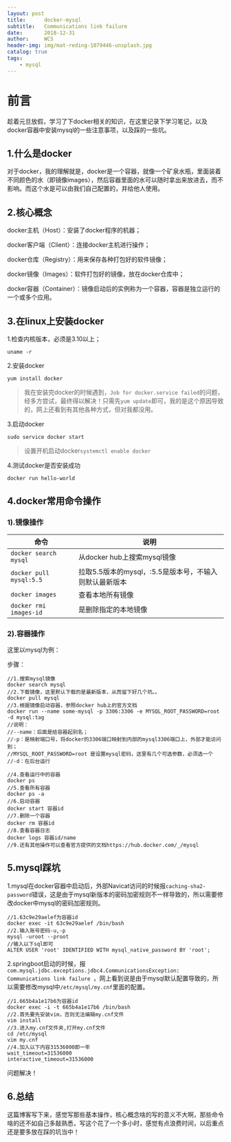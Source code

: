 ```yaml
---
layout: post
title:      docker-mysql
subtitle:   Communications link failure 
date:       2018-12-31
author:     WCS
header-img: img/mat-reding-1079446-unsplash.jpg
catalog: true
tags:
    - mysql
---
```


# 前言  

趁着元旦放假，学习了下docker相关的知识，在这里记录下学习笔记，以及docker容器中安装mysql的一些注意事项，以及踩的一些坑。  

## 1.什么是docker

对于docker，我的理解就是，docker是一个容器，就像一个矿泉水瓶，里面装着不同颜色的水（即镜像images），然后容器里面的水可以随时拿出来放进去，而不影响。而这个水是可以由我们自己配置的，并给他人使用。



## 2.核心概念

docker主机（Host）：安装了docker程序的机器；

docker客户端（Client）：连接docker主机进行操作；

docker仓库（Registry）：用来保存各种打包好的软件镜像；

docker镜像（Images）：软件打包好的镜像，放在docker仓库中；

docker容器（Container）：镜像启动后的实例称为一个容器，容器是独立运行的一个或多个应用。



## 3.在linux上安装docker

1.检查内核版本，必须是3.10以上；

`uname -r`

2.安装docker

`yum install docker`

> 我在安装完docker的时候遇到，`Job for docker.service failed`的问题，经多方尝试，最终得以解决！只需先`yum update`即可，我的是这个原因导致的，网上还看到有其他各种方式，但对我都没用。

3.启动docker

`sudo service docker start`

> 设置开机启动docker`systemctl enable docker`

4.测试docker是否安装成功

`docker run hello-world`



## 4.docker常用命令操作

### 1).镜像操作

| 命令                    | 说明                                                   |
| ----------------------- | ------------------------------------------------------ |
| `docker search mysql`   | 从docker hub上搜索mysql镜像                            |
| `docker pull mysql:5.5` | 拉取5.5版本的mysql，:5.5是版本号，不输入则默认最新版本 |
| `docker images`         | 查看本地所有镜像                                       |
| `docker rmi images-id`  | 是删除指定的本地镜像                                   |

### 2).容器操作

这里以mysql为例：

步骤：

```linux
//1.搜索mysql镜像
docker search mysql
//2.下载镜像，这里默认下载的是最新版本，从而留下好几个坑。。
docker pull mysql
//3.根据镜像启动容器，参照docker hub上的官方文档
docker run --name some-mysql ‐p 3306:3306 -e MYSQL_ROOT_PASSWORD=root -d mysql:tag
//说明：
//--name：后面是给容器起别名；
//-p：是映射端口号，将docker的3306端口映射到内部的mysql3306端口上，外部才能访问到；
//MYSQL_ROOT_PASSWORD=root 是设置mysql密码，这里有几个可选参数，必须选一个
//-d：在后台运行

//4.查看运行中的容器
docker ps
//5.查看所有容器
docker ps -a
//6.启动容器
docker start 容器id
//7.删除一个容器
docker rm 容器id
//8.查看容器日志
docker logs 容器id/name
//9.还有其他操作可以查看官方提供的文档https://hub.docker.com/_/mysql

```

## 5.mysql踩坑

1.mysql在docker容器中启动后，外部Navicat访问的时候报`caching-sha2-password`错误，这是由于mysql新版本的密码加密规则不一样导致的，所以需要修改docker中mysql的密码加密规则。

```mysql
//1.63c9e29aelef为容器id
docker exec -it 63c9e29aelef /bin/bash
//2.输入账号密码-u,-p
mysql -uroot --proot 
//输入以下sql即可
ALTER USER 'root' IDENTIFIED WITH mysql_native_password BY 'root';   

```



2.springboot启动的时候，报`com.mysql.jdbc.exceptions.jdbc4.CommunicationsException: Communications link failure `，网上看到说是由于mysql默认配置导致的，所以需要修改mysql中`/etc/mysql/my.cnf`里面的配置。

```
//1.665b4a1e17b6为容器id
docker exec -i -t 665b4a1e17b6 /bin/bash
//2.首先要先安装vim，否则无法编辑my.cnf文件
vim install
//3.进入my.cnf文件夹,打开my.cnf文件
cd /etc/mysql
vim my.cnf
//4.加入以下内容31536000即一年
wait_timeout=31536000
interactive_timeout=31536000
```

问题解决！



## 6.总结

这篇博客写下来，感觉写那些基本操作，核心概念啥的写的意义不大啊，那些命令啥的还不如自己多敲熟悉，写这个花了一个多小时，感觉有点浪费时间，以后重点还是要多放在踩的坑当中！